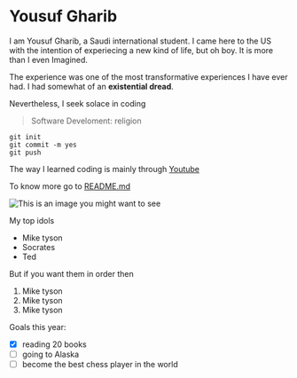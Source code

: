 # Yousuf Gharib
I am Yousuf Gharib, a Saudi international student. I came here to the US with the intention of experiecing a new kind of life, but oh boy. It is more than I even Imagined.

The experience was one of the most transformative experiences I have ever had. I had somewhat of an **existential dread**.

Nevertheless, I seek solace in coding
> Software Develoment: religion

```
git init
git commit -m yes
git push
```

The way I learned coding is mainly through [Youtube](https://www.youtube.com)

To know more go to [README.md](gonomo/CSE110/README.md)

![This is an image you might want to see](https://myoctocat.com/assets/images/base-octocat.svg)

My top idols
- Mike tyson
- Socrates
- Ted

But if you want them in order then
1. Mike tyson
2. Mike tyson
3. Mike tyson

Goals this year:
- [x] reading 20 books
- [ ] going to Alaska
- [ ] become the best chess player in the world
